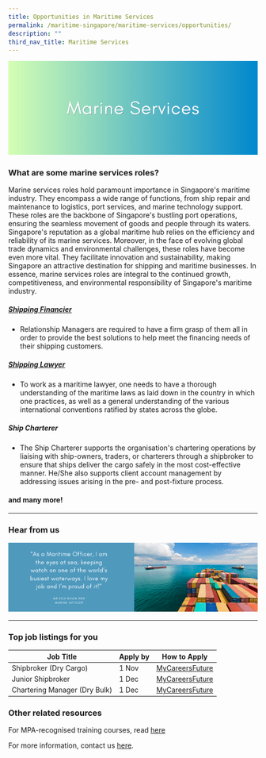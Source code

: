 ```yaml
---
title: Opportunities in Maritime Services
permalink: /maritime-singapore/maritime-services/opportunities/
description: ""
third_nav_title: Maritime Services
---
```

![](/images/marina%20services.png)

### What are some marine services roles?

Marine services roles hold paramount importance in Singapore's maritime industry. They encompass a wide range of functions, from ship repair and maintenance to logistics, port services, and marine technology support. These roles are the backbone of Singapore's bustling port operations, ensuring the seamless movement of goods and people through its waters. Singapore's reputation as a global maritime hub relies on the efficiency and reliability of its marine services. Moreover, in the face of evolving global trade dynamics and environmental challenges, these roles have become even more vital. They facilitate innovation and sustainability, making Singapore an attractive destination for shipping and maritime businesses. In essence, marine services roles are integral to the continued growth, competitiveness, and environmental responsibility of Singapore's maritime industry.

##### [Shipping Financier](https://www.maritimeone.sg/article-detail/shipping-financier)
* Relationship Managers are required to have a firm grasp of them all in order to provide the best solutions to help meet the financing needs of their shipping customers.


##### [Shipping Lawyer](https://www.maritimeone.sg/article-detail/maritime-lawyer)
* To work as a maritime lawyer, one needs to have a thorough understanding of the maritime laws as laid down in the country in which one practices, as well as a general understanding of the various international conventions ratified by states across the globe.

##### Ship Charterer
* The Ship Charterer supports the organisation's chartering operations by liaising with ship-owners, traders, or charterers through a shipbroker to ensure that ships deliver the cargo safely in the most cost-effective manner. He/She also supports client account management by addressing issues arising in the pre- and post-fixture process.

#### and many more!
 
 <hr>

### Hear from us
![](/images/sample%20profilling%20banner%20(ms).png)

 <hr>

### Top job listings for you

| Job Title | Apply by | How to Apply |
| -------- | -------- | -------- |
| Shipbroker (Dry Cargo) | 1 Nov | [MyCareersFuture](https://www.mycareersfuture.gov.sg/job/others/shipbroker-starz-advise-management-7b6181c88f543676b219c41a823f35f8?source=MCF&amp;event=Search) |
| Junior Shipbroker | 1 Dec | [MyCareersFuture](https://www.mycareersfuture.gov.sg/job/others/operations-junior-shipbroker-jarsin-shipbrokers-0b57a02a0c6fae25be4995c59df2dd98?source=MCF&amp;event=Search) |
| Chartering Manager (Dry Bulk)| 1 Dec | [MyCareersFuture](https://www.mycareersfuture.gov.sg/job/logistics/chartering-manager-rs-recruitment-agency-d63b08de00c4383cd46f64c2c1ed6497?source=MCF&amp;event=Search) |

 
### Other related resources
For MPA-recognised training courses, read [here](https://www.mpa.gov.sg/singapore-registry-of-ships/seafarer-training-and-certification/training-courses)

For more information, contact us [here](/contact-us/).